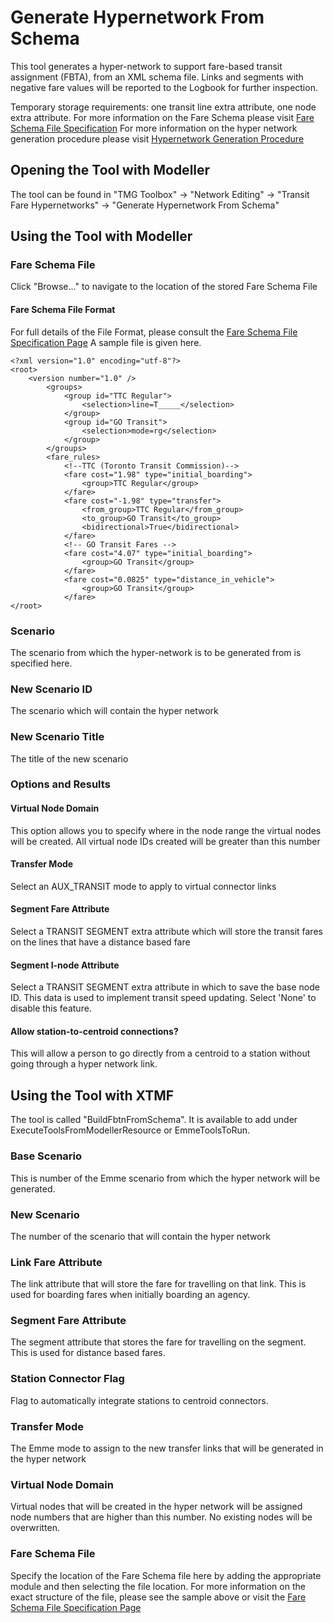 ﻿
# Generate Hypernetwork From Schema
This tool generates a hyper-network to support fare-based transit assignment (FBTA), from an XML schema file. Links and segments with negative fare values will be reported to the Logbook for further inspection.

Temporary storage requirements: one transit line extra attribute, one node extra attribute. 
For more information on the Fare Schema please visit [Fare Schema File Specification](https://tmg.utoronto.ca/doc/1.5/gtamodel/fbtn/fare_schema_file_specification.html)
For more information on the hyper network generation procedure please visit [Hypernetwork Generation Procedure](https://tmg.utoronto.ca/doc/1.5/gtamodel/fbtn/hypernetwork_generation_procedure.html)


## Opening the Tool with Modeller
The tool can be found in "TMG Toolbox" -> "Network Editing" -> "Transit Fare Hypernetworks" -> "Generate Hypernetwork From Schema"

## Using the Tool with Modeller
### Fare Schema File
Click "Browse..." to navigate to the location of the stored Fare Schema File

#### Fare Schema File Format
For full details of the File Format, please consult the [Fare Schema File Specification Page](https://tmg.utoronto.ca/doc/1.5/gtamodel/fbtn/fare_schema_file_specification.html)
A sample file is given here.

    <?xml version="1.0" encoding="utf-8"?>
    <root>
        <version number="1.0" />
	        <groups>
		        <group id="TTC Regular">
			        <selection>line=T_____</selection>
		        </group>
			    <group id="GO Transit">
			        <selection>mode=rg</selection>
			    </group>
			</groups>
		    <fare_rules>
			    <!--TTC (Toronto Transit Commission)-->
			    <fare cost="1.98" type="initial_boarding">
				    <group>TTC Regular</group>
			    </fare>
			    <fare cost="-1.98" type="transfer">
				    <from_group>TTC Regular</from_group>
				    <to_group>GO Transit</to_group>
				    <bidirectional>True</bidirectional>
			    </fare>
			    <!-- GO Transit Fares -->
			    <fare cost="4.07" type="initial_boarding">
				    <group>GO Transit</group>
			    </fare>
			    <fare cost="0.0825" type="distance_in_vehicle">
				    <group>GO Transit</group>
			    </fare>
    </root>
### Scenario
The scenario from which the hyper-network is to be generated from is specified here. 

### New Scenario ID
The scenario which will contain the hyper network
### New Scenario Title
The title of the new scenario
### Options and Results
#### Virtual Node Domain
This option allows you to specify where in the node range the virtual nodes will be created. All virtual node IDs created will be greater than this number
#### Transfer Mode
Select an AUX_TRANSIT mode to apply to virtual connector links
#### Segment Fare Attribute
Select a TRANSIT SEGMENT extra attribute which will store the transit fares on the lines that have a distance based fare

#### Segment I-node Attribute
Select a TRANSIT SEGMENT extra attribute in which to save the base node ID. This data is used to implement transit speed updating. Select 'None' to disable this feature.
#### Allow station-to-centroid connections?
This will allow a person to go directly from a centroid to a station without going through a hyper network link.
## Using the Tool with XTMF
The tool is called "BuildFbtnFromSchema". It is available to add under ExecuteToolsFromModellerResource or EmmeToolsToRun.

### Base Scenario
This is number of the Emme scenario from which the hyper network will be generated.
### New Scenario
The number of the scenario that will contain the hyper network
### Link Fare Attribute
The link attribute that will store the fare for travelling on that link. This is used for boarding fares when initially boarding an agency. 
### Segment Fare Attribute
The segment attribute that stores the fare for travelling on the segment. This is used for distance based fares.
### Station Connector Flag
Flag to automatically integrate stations to centroid connectors.
### Transfer Mode
The Emme mode to assign to the new transfer links that will be generated in the hyper network
### Virtual Node Domain
Virtual nodes that will be created in the hyper network will be assigned node numbers that are higher than this number. No existing nodes will be overwritten.
### Fare Schema File
Specify the location of the Fare Schema file here by adding the appropriate module and then selecting the file location. For more information on the exact structure of the file, please see the sample above or visit the [Fare Schema File Specification Page](https://tmg.utoronto.ca/doc/1.5/gtamodel/fbtn/fare_schema_file_specification.html)
